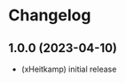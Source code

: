 # Changelog
<!--
    Placeholder for the next version (at the beginning of the line):
    ## **WORK IN PROGRESS**
-->
## 1.0.0 (2023-04-10)

* (xHeitkamp) initial release
